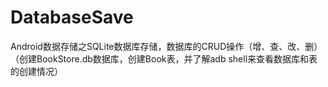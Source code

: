 # DatabaseSave
Android数据存储之SQLite数据库存储，数据库的CRUD操作（增、查、改、删）（创建BookStore.db数据库，创建Book表，并了解adb shell来查看数据库和表的创建情况）
